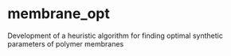 # membrane_opt
Development of a heuristic algorithm for finding optimal synthetic parameters of polymer membranes
